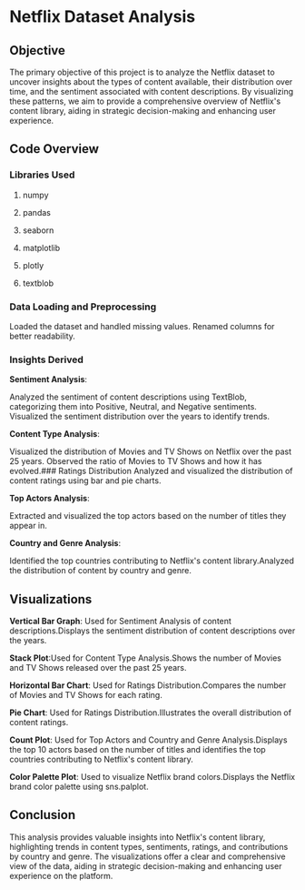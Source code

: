 # Netflix Dataset Analysis


## Objective

The primary objective of this project is to analyze the Netflix dataset to uncover insights about the types of content available, their distribution over time, and the sentiment associated with content descriptions. By visualizing these patterns, we aim to provide a comprehensive overview of Netflix's content library, aiding in strategic decision-making and enhancing user experience.

## Code Overview

### Libraries Used

1. numpy

2. pandas

3. seaborn

4. matplotlib

5. plotly

6. textblob

### Data Loading and Preprocessing

Loaded the dataset and handled missing values.
Renamed columns for better readability.

### Insights Derived


**Sentiment Analysis**: 

Analyzed the sentiment of content descriptions using TextBlob, categorizing them into Positive, Neutral, and Negative sentiments.
Visualized the sentiment distribution over the years to identify trends.


**Content Type Analysis**: 

Visualized the distribution of Movies and TV Shows on Netflix over the past 25 years.
Observed the ratio of Movies to TV Shows and how it has evolved.### Ratings Distribution
Analyzed and visualized the distribution of content ratings using bar and pie charts.


**Top Actors Analysis**: 

Extracted and visualized the top actors based on the number of titles they appear in.


**Country and Genre Analysis**:

Identified the top countries contributing to Netflix's content library.Analyzed the distribution of content by country and genre.


## Visualizations


**Vertical Bar Graph**: Used for Sentiment Analysis of content descriptions.Displays the sentiment distribution of content descriptions over the years.


**Stack Plot**:Used for Content Type Analysis.Shows the number of Movies and TV Shows released over the past 25 years.


**Horizontal Bar Chart**: Used for Ratings Distribution.Compares the number of Movies and TV Shows for each rating.


**Pie Chart**: Used for Ratings Distribution.Illustrates the overall distribution of content ratings.


**Count Plot**: Used for Top Actors and Country and Genre Analysis.Displays the top 10 actors based on the number of titles and identifies the top countries contributing to Netflix's content library.


**Color Palette Plot**: Used to visualize Netflix brand colors.Displays the Netflix brand color palette using sns.palplot.


## Conclusion
This analysis provides valuable insights into Netflix's content library, highlighting trends in content types, sentiments, ratings, and contributions by country and genre. The visualizations offer a clear and comprehensive view of the data, aiding in strategic decision-making and enhancing user experience on the platform.
